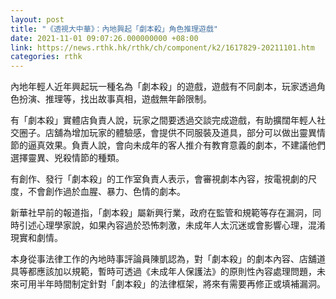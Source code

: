 ```yaml
---
layout: post
title: "《透視大中華》：內地興起「劇本殺」角色推理遊戲"
date: 2021-11-01 09:07:26.000000000 +08:00
link: https://news.rthk.hk/rthk/ch/component/k2/1617829-20211101.htm
categories: rthk
---
```


內地年輕人近年興起玩一種名為「劇本殺」的遊戲，遊戲有不同劇本，玩家透過角色扮演、推理等，找出故事真相，遊戲無年齡限制。

有「劇本殺」實體店負責人說，玩家之間要透過交談完成遊戲，有助擴闊年輕人社交圈子。店舖為增加玩家的體驗感，會提供不同服裝及道具，部分可以做出靈異情節的逼真效果。負責人說，會向未成年的客人推介有教育意義的劇本，不建議他們選擇靈異、兇殺情節的種類。

有創作、發行「劇本殺」的工作室負責人表示，會審視劇本內容，按電視劇的尺度，不會創作過於血腥、暴力、色情的劇本。

新華社早前的報道指，「劇本殺」屬新興行業，政府在監管和規範等存在漏洞，同時引述心理學家說，如果內容過於恐怖刺激，未成年人太沉迷或會影響心理，混淆現實和劇情。

本身從事法律工作的內地時事評論員陳凱認為，對「劇本殺」的劇本內容、店舖道具等都應該加以規範，暫時可透過《未成年人保護法》的原則性內容處理問題，未來可用半年時間制定針對「劇本殺」的法律框架，將來有需要再修正或填補漏洞。
